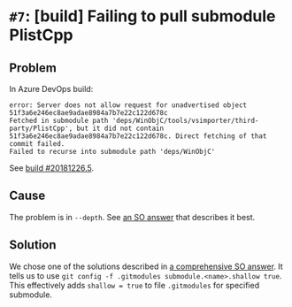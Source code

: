 # `#7`: [build] Failing to pull submodule PlistCpp

## Problem

In Azure DevOps build:

```
error: Server does not allow request for unadvertised object 51f3a6e246ec8ae9adae8984a7b7e22c122d678c
Fetched in submodule path 'deps/WinObjC/tools/vsimporter/third-party/PlistCpp', but it did not contain 51f3a6e246ec8ae9adae8984a7b7e22c122d678c. Direct fetching of that commit failed.
Failed to recurse into submodule path 'deps/WinObjC'
```

See
[build #20181226.5](https://jjones.visualstudio.com/ipasim-build/_build/results?buildId=626).

## Cause

The problem is in `--depth`. See [an SO answer](https://superuser.com/a/1286550)
that describes it best.

## Solution

We chose one of the solutions described in
[a comprehensive SO answer](https://stackoverflow.com/a/17692710). It tells us
to use `git config -f .gitmodules submodule.<name>.shallow true`. This
effectively adds `shallow = true` to file `.gitmodules` for specified submodule.
